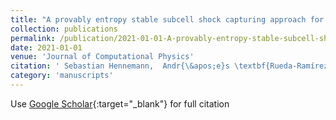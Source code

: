 ```yaml
---
title: "A provably entropy stable subcell shock capturing approach for high order split form DG for the compressible Euler equations"
collection: publications
permalink: /publication/2021-01-01-A-provably-entropy-stable-subcell-shock-capturing-approach-for-high-order-split-form-DG-for-the-compressible-Euler-equations
date: 2021-01-01
venue: 'Journal of Computational Physics'
citation: ' Sebastian Hennemann,  Andr{\&apos;e}s \textbf{Rueda-Ramírez},  Florian Hindenlang,  Gregor Gassner, &quot;A provably entropy stable subcell shock capturing approach for high order split form DG for the compressible Euler equations.&quot; Journal of Computational Physics, 2021.'
category: 'manuscripts'
---
```

Use [Google Scholar](https://scholar.google.com/scholar?q=A+provably+entropy+stable+subcell+shock+capturing+approach+for+high+order+split+form+DG+for+the+compressible+Euler+equations){:target="_blank"} for full citation